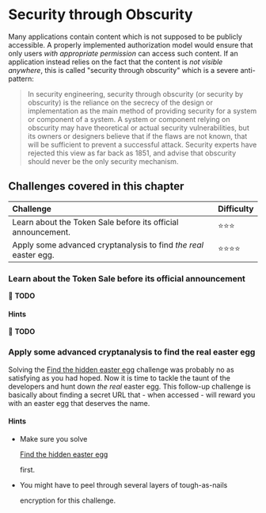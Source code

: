 # Security through Obscurity

Many applications contain content which is not supposed to be publicly accessible. A properly implemented authorization model would ensure that only users _with appropriate permission_ can access such content. If an application instead relies on the fact that the content is _not visible anywhere_, this is called "security through obscurity" which is a severe anti-pattern:

> In security engineering, security through obscurity \(or security by obscurity\) is the reliance on the secrecy of the design or implementation as the main method of providing security for a system or component of a system. A system or component relying on obscurity may have theoretical or actual security vulnerabilities, but its owners or designers believe that if the flaws are not known, that will be sufficient to prevent a successful attack. Security experts have rejected this view as far back as 1851, and advise that obscurity should never be the only security mechanism.

## Challenges covered in this chapter

| Challenge | Difficulty |
| :--- | :--- |
| Learn about the Token Sale before its official announcement. | ⭐⭐⭐ |
| Apply some advanced cryptanalysis to find _the real_ easter egg. | ⭐⭐⭐⭐ |

### Learn about the Token Sale before its official announcement

 🔧 **TODO**

#### Hints

 🔧 **TODO**

### Apply some advanced cryptanalysis to find the real easter egg

Solving the [Find the hidden easter egg](roll-your-own-security.md#find-the-hidden-easter-egg) challenge was probably no as satisfying as you had hoped. Now it is time to tackle the taunt of the developers and hunt down _the real_ easter egg. This follow-up challenge is basically about finding a secret URL that - when accessed - will reward you with an easter egg that deserves the name.

#### Hints

* Make sure you solve

  [Find the hidden easter egg](roll-your-own-security.md#find-the-hidden-easter-egg)

  first.

* You might have to peel through several layers of tough-as-nails

  encryption for this challenge.

